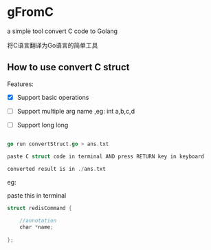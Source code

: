 # gFromC
 a simple tool convert C code to Golang

将C语言翻译为Go语言的简单工具

## How to use convert C struct 

Features:

- [x] Support basic operations
- [ ] Support multiple arg name ,eg: int a,b,c,d
- [ ] Support long long

 


```go

go run convertStruct.go > ans.txt

paste C struct code in terminal AND press RETURN key in keyboard

converted result is in ./ans.txt

```

eg:

paste this in terminal 

```go
struct redisCommand {
    
    //annotation
    char *name;
    
};
```
